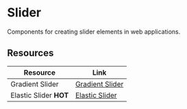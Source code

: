 # Slider

Components for creating slider elements in web applications.

## Resources

| Resource | Link |
|---|---|
| Gradient Slider | [Gradient Slider](https://codepen.io/egrucza/pen/LEoOQZ) |
| Elastic Slider **HOT**| [Elastic Slider](https://www.reactbits.dev/components/elastic-slider) | 